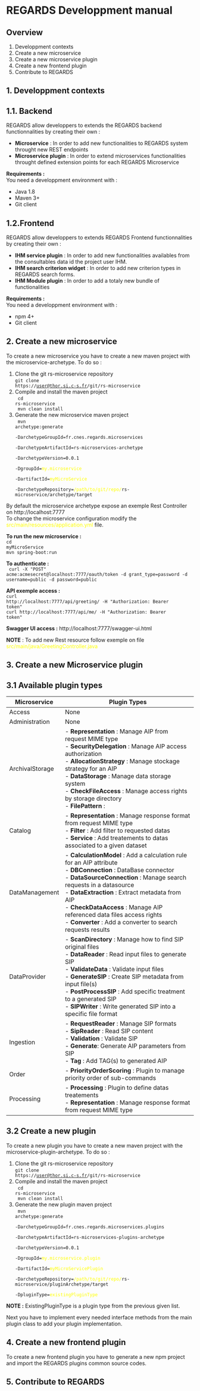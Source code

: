 REGARDS Developpment manual
===========================

Overview
--------

1.	Developpment contexts
2.	Create a new microservice
3.	Create a new microservice plugin
4.	Create a new frontend plugin
5.	Contribute to REGARDS

1\. Developpment contexts
-------------------------

1\.1. Backend
-------------

REGARDS allow developpers to extends the REGARDS backend functionnalities by creating their own :  
- **Microservice** : In order to add new functionalities to REGARDS system throught new REST endpoints  
- **Microservice plugin** : In order to extend microservices functionalities throught defined extension points for each REGARDS Microservice

**Requirements :**  
You need a developpment environment with :  
- Java 1.8  
- Maven 3+  
- Git client

1\.2.Frontend
-------------

REGARDS allow developpers to extends REGARDS Frontend functionnalities by creating their own :  
- **IHM service plugin** : In order to add new functionalities availables from the consultables data id the project user IHM.  
- **IHM search criterion widget** : In order to add new criterion types in REGARDS search forms.  
- **IHM Module plugin** : In order to add a totaly new bundle of functionalities

**Requirements :**  
You need a developpment environment with :  
- npm 4+  
- Git client

2\. Create a new microservice
-----------------------------

To create a new microservice you have to create a new maven project with the microservice-archetype. To do so :<br/>

1.	Clone the git rs-microservice repository<br/><code>git clone https://user@thor.si.c-s.fr/git/rs-microservice</code>
2.	Compile and install the maven project<br/><code> cd rs-microservice<br> mvn clean install</code>
3.	Generate the new microservice maven project<br/><code> mvn archetype:generate <br/> -DarchetypeGroupId=fr.cnes.regards.microservices<br/> -DarchetypeArtifactId=rs-microservices-archetype<br/> -DarchetypeVersion=0.0.1<br/> -DgroupId=<span style="color:yellow">my.microservice</span><br/> -DartifactId=<span style="color:yellow">myMicroService</span><br/> -DarchetypeRepository=<span style="color:yellow">/path/to/git/repo/</span>rs-microservice/archetype/target</code>

By default the microservice archetype expose an exemple Rest Controller on http://localhost:7777<br/> To change the microservice configuration modify the <span style='color:yellow'>src/main/resources/application.yml</span> file.

**To run the new microservice :**<br/><code>cd myMicroService<br/>mvn spring-boot:run</code>

**To authenticate :**<br/><code> curl -X "POST" acme:acmesecret@localhost:7777/oauth/token -d grant_type=password -d username=public -d password=public</code>

**API exemple access :**<br/><code>curl http://localhost:7777/api/greeting/ -H "Authorization: Bearer token"<br/>curl http://localhost:7777/api/me/ -H "Authorization: Bearer token"<br/></code>

**Swagger UI access :** http://localhost:7777/swagger-ui.html

**NOTE** : To add new Rest resource follow exemple on file <span style='color:yellow'>src/main/java/GreetingController.java</span>

3\. Create a new Microservice plugin
------------------------------------

3\.1 Available plugin types
---------------------------

| Microservice    | Plugin Types                                                                                                                                                                                                                                                                                                                                                                                   |
|-----------------|------------------------------------------------------------------------------------------------------------------------------------------------------------------------------------------------------------------------------------------------------------------------------------------------------------------------------------------------------------------------------------------------|
| Access          | None                                                                                                                                                                                                                                                                                                                                                                                           |
| Administration  | None                                                                                                                                                                                                                                                                                                                                                                                           |
| ArchivalStorage | - **Representation** : Manage AIP from request MIME type<br/> - **SecurityDelegation** : Manage AIP access authorization<br/> - **AllocationStrategy** : Manage stockage strategy for an AIP<br/> - **DataStorage** : Manage data storage system<br/> - **CheckFileAccess** : Manage access rights by storage directory<br/> - **FilePattern** :                                               |
| Catalog         | - **Representation** : Manage response format from request MIME type<br/> - **Filter** : Add filter to requested datas<br/> - **Service** : Add treatements to datas associated to a given dataset                                                                                                                                                                                             |
| DataManagement  | - **CalculationModel** : Add a calculation rule for an AIP attribute<br/> - **DBConnection** : DataBase connector<br/> - **DataSourceConnection** : Manage search requests in a datasource<br/> - **DataExtraction** : Extract metadata from AIP<br/> - **CheckDataAccess** : Manage AIP referenced data files access rights<br/> - **Converter** : Add a converter to search requests results |
| DataProvider    | - **ScanDirectory** : Manage how to find SIP original files<br/> - **DataReader** : Read input files to generate SIP<br/> - **ValidateData** : Validate input files<br/> - **GenerateSIP** : Create SIP metadata from input file(s)<br/> - **PostProcessSIP** : Add specific treatment to a generated SIP<br/> - **SIPWriter** : Write generated SIP into a specific file format               |
| Ingestion       | - **RequestReader** : Manage SIP formats<br/>- **SipReader** : Read SIP content<br/>- **Validation** : Validate SIP <br/>- **Generate**: Generate AIP parameters from SIP</br>- **Tag** : Add TAG(s) to generated AIP <br/>                                                                                                                                                                    |
| Order           | - **PriorityOrderScoring** : Plugin to manage priority order of sub-commands                                                                                                                                                                                                                                                                                                                   |
| Processing      | - **Processing** : Plugin to define datas treatements<br/> - **Representation** : Manage response format from request MIME type                                                                                                                                                                                                                                                                |

3\.2 Create a new plugin
------------------------

To create a new plugin you have to create a new maven project with the microservice-plugin-archetype. To do so :<br/>

1.	Clone the git rs-microservice repository<br/><code>git clone https://user@thor.si.c-s.fr/git/rs-microservice</code>
2.	Compile and install the maven project<br/><code> cd rs-microservice<br> mvn clean install</code>
3.	Generate the new plugin maven project<br/><code> mvn archetype:generate <br/> -DarchetypeGroupId=fr.cnes.regards.microservices.plugins<br/> -DarchetypeArtifactId=rs-microservices-plugins-archetype<br/> -DarchetypeVersion=0.0.1<br/> -DgroupId=<span style="color:yellow">my.microservice.plugin</span><br/> -DartifactId=<span style="color:yellow">myMicroServicePlugin</span><br/> -DarchetypeRepository=<span style="color:yellow">/path/to/git/repo/</span>rs-microservice/pluginArchetype/target<br/> -DpluginType=<span style="color:yellow">existingPluginType</span></code>

**NOTE :** ExistingPluginType is a plugin type from the previous given list.

Next you have to implement every needed interface methods from the main plugin class to add your plugin implementation.

4\. Create a new frontend plugin
--------------------------------

To create a new frontend plugin you have to generate a new npm project and import the REGARDS plugins common source codes.

5\. Contribute to REGARDS
-------------------------
